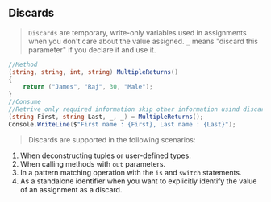 ## Discards

> `Discards` are temporary, write-only variables used in assignments when you don't care about the value assigned. `_` means "discard this parameter" if you declare it and use it.

```c#
//Method
(string, string, int, string) MultipleReturns()
{
    return ("James", "Raj", 30, "Male");
}
//Consume
//Retrive only required information skip other information usind discards
(string First, string Last, _, _) = MultipleReturns();
Console.WriteLine($"First name : {First}, Last name : {Last}");
```

> Discards are supported in the following scenarios:
1. When deconstructing tuples or user-defined types.
2. When calling methods with `out` parameters.
3. In a pattern matching operation with the `is` and `switch` statements.
4. As a standalone identifier when you want to explicitly identify the value of an assignment as a discard.
